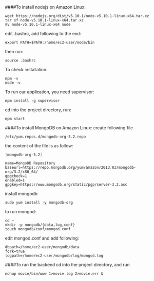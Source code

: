 ####To install nodejs on Amazon Linux:
```
wget https://nodejs.org/dist/v5.10.1/node-v5.10.1-linux-x64.tar.xz
tar xf node-v5.10.1-linux-x64.tar.xz
mv node-v5.10.1-linux-x64 node
```
edit .bashrc, add following to the end:
```
export PATH=$PATH:/home/ec2-user/node/bin
```

then run:

```
source .bashrc
```

To check installation:

```
npm -v
node -v
```

To run our application, you need supervisor:
```
npm install -g supervisor
```

cd into the project directory, run:

```
npm start
```




####To install MongoDB on Amazon Linux:
create following file
```
/etc/yum.repos.d/mongodb-org-3.2.repo 
```

the content of the file is as follow:

```
[mongodb-org-3.2]

name=MongoDB Repository
baseurl=https://repo.mongodb.org/yum/amazon/2013.03/mongodb-org/3.2/x86_64/
gpgcheck=1
enabled=1
gpgkey=https://www.mongodb.org/static/pgp/server-3.2.asc
```

install mongodb:

```
sudo yum install -y mongodb-org
```

to run mongod:

```
cd ~
mkdir -p mongodb/{data,log,conf}
touch mongodb/conf/mongod.conf
```
edit mongod.conf and add following:

```
dbpath=/home/ec2-user/mongodb/data
fork=true
logpath=/home/ec2-user/mongodb/log/mongod.log
```


####To run the backend
cd into the project directory, and run

```
nohup movie/bin/www 1>movie.log 2>movie.err &

```
 